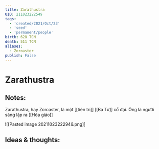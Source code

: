 ```yaml
---
title: Zarathustra
UID: 211023222549
tags:
  - 'created/2021/Oct/23'
  - 'seed'
  - 'permanent/people'
birth: 628 TCN
death: 511 TCN
aliases:
  - Zoroaster
publish: False
---
```

# Zarathustra

## Notes:
Zarathustra, hay Zoroaster, là một [[tiên tri]] [[Ba Tư]] cổ đại. Ông là người sáng lập ra [[Hỏa giáo]]

![[Pasted image 20211023222946.png]]

## Ideas & thoughts:
